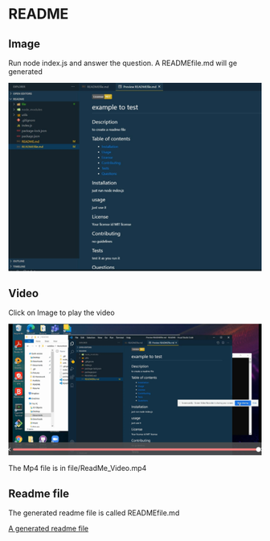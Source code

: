 # README

## Image

Run node index.js and answer the question. A READMEfile.md will ge generated

![A generated readme file image](file/readmeImage.jpg)


## Video
Click on Image to play the video

[![Video for the Readme file](file/ReadmePic.jpg)](file/ReadMeGif.gif)

The Mp4 file is in file/ReadMe_Video.mp4


## Readme file

The generated readme file is called READMEfile.md

[A generated readme file](READMEfile.md)
